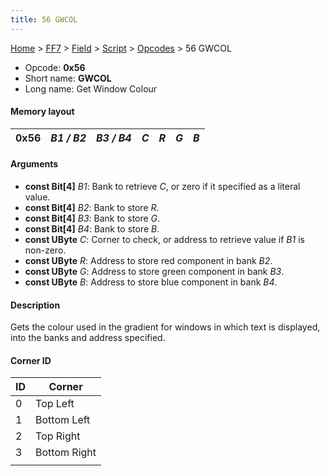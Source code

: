 ```yaml
---
title: 56 GWCOL
---
```


[Home](/ff7-flat-wiki/Main%20Page.md) > [FF7](/ff7-flat-wiki/FF7.md) > [Field](/ff7-flat-wiki/FF7/Field.md) > [Script](/ff7-flat-wiki/FF7/Field/Script.md) > [Opcodes](/ff7-flat-wiki/FF7/Field/Script/Opcodes.md) > 56 GWCOL

-   Opcode: **0x56**
-   Short name: **GWCOL**
-   Long name: Get Window Colour

#### Memory layout

| 0x56 | *B1 / B2* | *B3 / B4* | *C* | *R* | *G* | *B* |
|------|-----------|-----------|-----|-----|-----|-----|

#### Arguments

-   **const Bit\[4\]** *B1*: Bank to retrieve *C*, or zero if it
    specified as a literal value.
-   **const Bit\[4\]** *B2*: Bank to store *R*.
-   **const Bit\[4\]** *B3*: Bank to store *G*.
-   **const Bit\[4\]** *B4*: Bank to store *B*.
-   **const UByte** *C*: Corner to check, or address to retrieve value
    if *B1* is non-zero.
-   **const UByte** *R*: Address to store red component in bank *B2*.
-   **const UByte** *G*: Address to store green component in bank *B3*.
-   **const UByte** *B*: Address to store blue component in bank *B4*.

#### Description

Gets the colour used in the gradient for windows in which text is
displayed, into the banks and address specified.

#### Corner ID

| ID  | Corner       |
|-----|--------------|
| 0   | Top Left     |
| 1   | Bottom Left  |
| 2   | Top Right    |
| 3   | Bottom Right |
|     |              |
